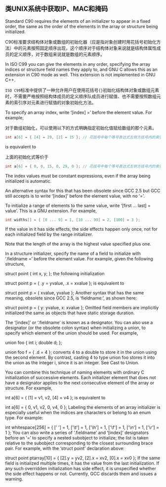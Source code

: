 ## 类UNIX系统中获取IP、MAC和掩码

Standard C90 requires the elements of an initializer to appear in a fixed order, the same as the order of the elements in the array or structure being initialized.

C90标准要求结构体对象或数组的初始化器（应是指对象创建时用花括号初始化方法）中的元素按照固定顺序出现，这个顺序对于结构体对象来说就是结构体属性成员的定义顺序，对于数组来说就是数组的元素顺序。

In ISO C99 you can give the elements in any order, specifying the array indices or structure field names they apply to, and GNU C allows this as an extension in C90 mode as well. This extension is not implemented in GNU C++.

`ISO C99`标准中提供了一种允许用户在使用花括号`{}`初始化结构体对象或数组元素时，不需要严格按照结构体成员的定义顺序队成员进行赋值、也不需要按照数组元素的索引序对元素进行赋值的对象初始化方法。

To specify an array index, write ‘[index] =’ before the element value. For example,

对于数组初始化，可以使用以下的方式明确指定初始化值赋给数组的那个元素。

```c
int a[6] = { [4] = 29, [2] = 15 }; // 花括号中每个等号表达式左侧方括号内的索引必须是常量表达式
```

is equivalent to

上面的初始化式等价于

```c
int a[6] = { 0, 0, 15, 0, 29, 0 }; // 花括号中每个等号表达式左侧方括号内的索引必须是常量表达式
```

The index values must be constant expressions, even if the array being initialized is automatic.



An alternative syntax for this that has been obsolete since GCC 2.5 but GCC still accepts is to write ‘[index]’ before the element value, with no ‘=’.

To initialize a range of elements to the same value, write ‘[first ... last] = value’. This is a GNU extension. For example,

```c
int widths[] = { [0 ... 9] = 1, [10 ... 99] = 2, [100] = 3 };
```

If the value in it has side effects, the side effects happen only once, not for each initialized field by the range initializer.

Note that the length of the array is the highest value specified plus one.

In a structure initializer, specify the name of a field to initialize with ‘.fieldname =’ before the element value. For example, given the following structure,

struct point { int x, y; };
the following initialization

struct point p = { .y = yvalue, .x = xvalue };
is equivalent to

struct point p = { xvalue, yvalue };
Another syntax that has the same meaning, obsolete since GCC 2.5, is ‘fieldname:’, as shown here:

struct point p = { y: yvalue, x: xvalue };
Omitted field members are implicitly initialized the same as objects that have static storage duration.

The ‘[index]’ or ‘.fieldname’ is known as a designator. You can also use a designator (or the obsolete colon syntax) when initializing a union, to specify which element of the union should be used. For example,

union foo { int i; double d; };

union foo f = { .d = 4 };
converts 4 to a double to store it in the union using the second element. By contrast, casting 4 to type union foo stores it into the union as the integer i, since it is an integer. See Cast to Union.

You can combine this technique of naming elements with ordinary C initialization of successive elements. Each initializer element that does not have a designator applies to the next consecutive element of the array or structure. For example,

int a[6] = { [1] = v1, v2, [4] = v4 };
is equivalent to

int a[6] = { 0, v1, v2, 0, v4, 0 };
Labeling the elements of an array initializer is especially useful when the indices are characters or belong to an enum type. For example:

int whitespace[256]
  = { [' '] = 1, ['\t'] = 1, ['\h'] = 1,
      ['\f'] = 1, ['\n'] = 1, ['\r'] = 1 };
You can also write a series of ‘.fieldname’ and ‘[index]’ designators before an ‘=’ to specify a nested subobject to initialize; the list is taken relative to the subobject corresponding to the closest surrounding brace pair. For example, with the ‘struct point’ declaration above:

struct point ptarray[10] = { [2].y = yv2, [2].x = xv2, [0].x = xv0 };
If the same field is initialized multiple times, it has the value from the last initialization. If any such overridden initialization has side effect, it is unspecified whether the side effect happens or not. Currently, GCC discards them and issues a warning.


